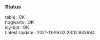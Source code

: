 ### Status


table : OK  
hogwarts : OK  
icy-bot : OK  
Latest Update : 2021-11-29 02:23:12.933684
